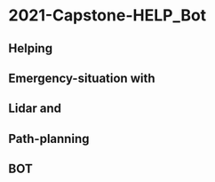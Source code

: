 # 2021-Capstone-HELP_Bot

## Helping 
## Emergency-situation with 
## Lidar and 
## Path-planning 
## BOT
